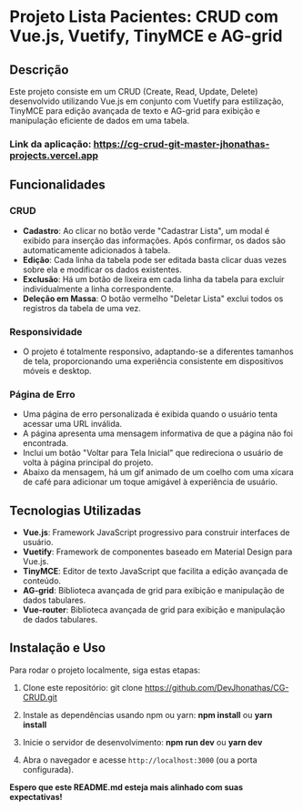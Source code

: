 # Projeto Lista Pacientes: CRUD com Vue.js, Vuetify, TinyMCE e AG-grid

## Descrição

Este projeto consiste em um CRUD (Create, Read, Update, Delete) desenvolvido utilizando Vue.js em conjunto com Vuetify para estilização, TinyMCE para edição avançada de texto e AG-grid para exibição e manipulação eficiente de dados em uma tabela.

### Link da aplicação: https://cg-crud-git-master-jhonathas-projects.vercel.app

## Funcionalidades

### CRUD

- **Cadastro**: Ao clicar no botão verde "Cadastrar Lista", um modal é exibido para inserção das informações. Após confirmar, os dados são automaticamente adicionados à tabela.
- **Edição**: Cada linha da tabela pode ser editada basta clicar duas vezes sobre ela e modificar os dados existentes.
- **Exclusão**: Há um botão de lixeira em cada linha da tabela para excluir individualmente a linha correspondente.
- **Deleção em Massa**: O botão vermelho "Deletar Lista" exclui todos os registros da tabela de uma vez.

### Responsividade

- O projeto é totalmente responsivo, adaptando-se a diferentes tamanhos de tela, proporcionando uma experiência consistente em dispositivos móveis e desktop.

### Página de Erro

- Uma página de erro personalizada é exibida quando o usuário tenta acessar uma URL inválida.
- A página apresenta uma mensagem informativa de que a página não foi encontrada.
- Inclui um botão "Voltar para Tela Inicial" que redireciona o usuário de volta à página principal do projeto.
- Abaixo da mensagem, há um gif animado de um coelho com uma xícara de café para adicionar um toque amigável à experiência de usuário.

## Tecnologias Utilizadas

- **Vue.js**: Framework JavaScript progressivo para construir interfaces de usuário.
- **Vuetify**: Framework de componentes baseado em Material Design para Vue.js.
- **TinyMCE**: Editor de texto JavaScript que facilita a edição avançada de conteúdo.
- **AG-grid**: Biblioteca avançada de grid para exibição e manipulação de dados tabulares.
- **Vue-router**: Biblioteca avançada de grid para exibição e manipulação de dados tabulares.

## Instalação e Uso

Para rodar o projeto localmente, siga estas etapas:

1. Clone este repositório:
git clone https://github.com/DevJhonathas/CG-CRUD.git

2. Instale as dependências usando npm ou yarn:
**npm install**
ou
**yarn install**

3. Inicie o servidor de desenvolvimento:
**npm run dev**
ou
**yarn dev**
4. Abra o navegador e acesse `http://localhost:3000` (ou a porta configurada).


**Espero que este README.md esteja mais alinhado com suas expectativas!**